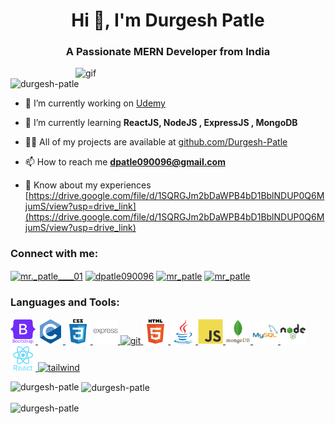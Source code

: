 
<h1 align="center">Hi 👋, I'm Durgesh Patle</h1>
<h3 align="center">A Passionate MERN Developer from India</h3>
<img align="right" src="https://cdn.dribbble.com/users/1162077/screenshots/3848914/programmer.gif" width="400" alt="gif" />

<p align="left"> <img src="https://komarev.com/ghpvc/?username=durgesh-patle&label=Profile%20views&color=0e75b6&style=flat" alt="durgesh-patle" /> </p>



- 🔭 I’m currently working on [Udemy](https://github.com/Durgesh-Patle/Udemy-Clone.git)

- 🌱 I’m currently learning **ReactJS, NodeJS , ExpressJS , MongoDB**

- 👨‍💻 All of my projects are available at [github.com/Durgesh-Patle](github.com/Durgesh-Patle)

- 📫 How to reach me **dpatle090096@gmail.com**

- 📄 Know about my experiences [https://drive.google.com/file/d/1SQRGJm2bDaWPB4bD1BblNDUP0Q6MjumS/view?usp=drive_link](https://drive.google.com/file/d/1SQRGJm2bDaWPB4bD1BblNDUP0Q6MjumS/view?usp=drive_link)

<h3 align="left">Connect with me:</h3>
<p align="left">
<a href="https://instagram.com/mr._patle____01" target="blank"><img align="center" src="https://raw.githubusercontent.com/rahuldkjain/github-profile-readme-generator/master/src/images/icons/Social/instagram.svg" alt="mr._patle____01" height="30" width="40" /></a>
<a href="https://www.hackerrank.com/dpatle090096" target="blank"><img align="center" src="https://raw.githubusercontent.com/rahuldkjain/github-profile-readme-generator/master/src/images/icons/Social/hackerrank.svg" alt="dpatle090096" height="30" width="40" /></a>
<a href="https://www.leetcode.com/mr_patle" target="blank"><img align="center" src="https://raw.githubusercontent.com/rahuldkjain/github-profile-readme-generator/master/src/images/icons/Social/leet-code.svg" alt="mr_patle" height="30" width="40" /></a>
<a href="https://auth.geeksforgeeks.org/user/mr_patle" target="blank"><img align="center" src="https://raw.githubusercontent.com/rahuldkjain/github-profile-readme-generator/master/src/images/icons/Social/geeks-for-geeks.svg" alt="mr_patle" height="30" width="40" /></a>
</p>

<h3 align="left">Languages and Tools:</h3>
<p align="left"> <a href="https://getbootstrap.com" target="_blank" rel="noreferrer"> <img src="https://raw.githubusercontent.com/devicons/devicon/master/icons/bootstrap/bootstrap-plain-wordmark.svg" alt="bootstrap" width="40" height="40"/> </a> <a href="https://www.cprogramming.com/" target="_blank" rel="noreferrer"> <img src="https://raw.githubusercontent.com/devicons/devicon/master/icons/c/c-original.svg" alt="c" width="40" height="40"/> </a> <a href="https://www.w3schools.com/css/" target="_blank" rel="noreferrer"> <img src="https://raw.githubusercontent.com/devicons/devicon/master/icons/css3/css3-original-wordmark.svg" alt="css3" width="40" height="40"/> </a> <a href="https://expressjs.com" target="_blank" rel="noreferrer"> <img src="https://raw.githubusercontent.com/devicons/devicon/master/icons/express/express-original-wordmark.svg" alt="express" width="40" height="40"/> </a> <a href="https://git-scm.com/" target="_blank" rel="noreferrer"> <img src="https://www.vectorlogo.zone/logos/git-scm/git-scm-icon.svg" alt="git" width="40" height="40"/> </a> <a href="https://www.w3.org/html/" target="_blank" rel="noreferrer"> <img src="https://raw.githubusercontent.com/devicons/devicon/master/icons/html5/html5-original-wordmark.svg" alt="html5" width="40" height="40"/> </a> <a href="https://www.java.com" target="_blank" rel="noreferrer"> <img src="https://raw.githubusercontent.com/devicons/devicon/master/icons/java/java-original.svg" alt="java" width="40" height="40"/> </a> <a href="https://developer.mozilla.org/en-US/docs/Web/JavaScript" target="_blank" rel="noreferrer"> <img src="https://raw.githubusercontent.com/devicons/devicon/master/icons/javascript/javascript-original.svg" alt="javascript" width="40" height="40"/> </a> <a href="https://www.mongodb.com/" target="_blank" rel="noreferrer"> <img src="https://raw.githubusercontent.com/devicons/devicon/master/icons/mongodb/mongodb-original-wordmark.svg" alt="mongodb" width="40" height="40"/> </a> <a href="https://www.mysql.com/" target="_blank" rel="noreferrer"> <img src="https://raw.githubusercontent.com/devicons/devicon/master/icons/mysql/mysql-original-wordmark.svg" alt="mysql" width="40" height="40"/> </a> <a href="https://nodejs.org" target="_blank" rel="noreferrer"> <img src="https://raw.githubusercontent.com/devicons/devicon/master/icons/nodejs/nodejs-original-wordmark.svg" alt="nodejs" width="40" height="40"/> </a> <a href="https://reactjs.org/" target="_blank" rel="noreferrer"> <img src="https://raw.githubusercontent.com/devicons/devicon/master/icons/react/react-original-wordmark.svg" alt="react" width="40" height="40"/> </a> <a href="https://tailwindcss.com/" target="_blank" rel="noreferrer"> <img src="https://www.vectorlogo.zone/logos/tailwindcss/tailwindcss-icon.svg" alt="tailwind" width="40" height="40"/> </a> </p>

<p><img align="left" src="https://github-readme-stats.vercel.app/api/top-langs?username=durgesh-patle&show_icons=true&locale=en&layout=compact" alt="durgesh-patle" /></p>

<p>&nbsp;<img align="center" src="https://github-readme-stats.vercel.app/api?username=durgesh-patle&show_icons=true&locale=en" alt="durgesh-patle" /></p>

<p><img align="center" src="https://github-readme-streak-stats.herokuapp.com/?user=durgesh-patle&" alt="durgesh-patle" /></p>
